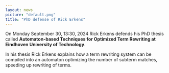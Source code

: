 ```yaml
---
layout: news
picture: "default.png"
title: "PhD defense of Rick Erkens"
---
```


On Monday September 30, 13:30, 2024 Rick Erkens defends his PhD thesis called **Automaton-based Techniques for Optimized Term Rewriting at Eindhoven University of Technology**. 

In his thesis Rick Erkens explains how a term rewriting system can be compiled into an automaton optimizing the number of subterm matches, speeding up rewriting of terms. 